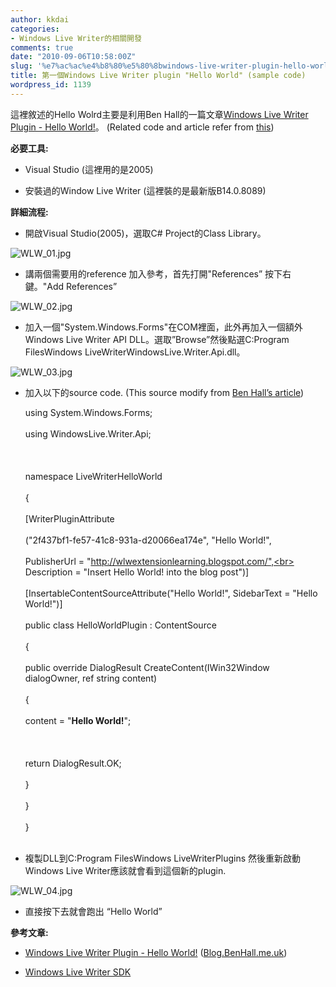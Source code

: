 ```yaml
---
author: kkdai
categories:
- Windows Live Writer的相關開發
comments: true
date: "2010-09-06T10:58:00Z"
slug: '%e7%ac%ac%e4%b8%80%e5%80%8bwindows-live-writer-plugin-hello-world-sample-code'
title: 第一個Windows Live Writer plugin "Hello World" (sample code)
wordpress_id: 1139
---
```


這裡敘述的Hello Wolrd主要是利用Ben Hall的一篇文章[Windows Live Writer Plugin - Hello World!](http://blog.benhall.me.uk/2007/09/windows-live-writer-plugin-hello-world.html)。 (Related code and article refer from [this](http://blog.benhall.me.uk/2007/09/windows-live-writer-plugin-hello-world.html))

 

**必要工具:**

 

  
  * Visual Studio (這裡用的是2005) 
   
  * 安裝過的Window Live Writer (這裡裝的是最新版B14.0.8089) 
 

**詳細流程:**

 

  
  * 開啟Visual Studio(2005)，選取C# Project的Class Library。        
     

![WLW_01.jpg](http://farm5.static.flickr.com/4085/4963442386_465b803c9b.jpg)

  
   
  * 講兩個需要用的reference 加入參考，首先打開"References” 按下右鍵。"Add References”        
     

![WLW_02.jpg](http://farm5.static.flickr.com/4104/4962852889_daa084b5de.jpg)

  
   
  * 加入一個"System.Windows.Forms"在COM裡面，此外再加入一個額外Windows Live Writer API DLL。選取”Browse”然後點選C:Program FilesWindows LiveWriterWindowsLive.Writer.Api.dll。        
     

![WLW_03.jpg](http://farm5.static.flickr.com/4129/4963469610_748f67ff2d.jpg)

  
   
  * 加入以下的source code. (This source modify from [Ben Hall’s article](http://blog.benhall.me.uk/2007/09/windows-live-writer-plugin-hello-world.html))         
     

      
    
    using System.Windows.Forms;<br></br>using WindowsLive.Writer.Api;<br></br><br></br>namespace LiveWriterHelloWorld<br></br>{<br></br>    [WriterPluginAttribute<br></br>      ("2f437bf1-fe57-41c8-931a-d20066ea174e", "Hello World!",<br></br>        PublisherUrl = "http://wlwextensionlearning.blogspot.com/",<br></br>        Description = "Insert Hello World! into the blog post")]<br></br>    [InsertableContentSourceAttribute("Hello World!", SidebarText = "Hello World!")]<br></br>    public class HelloWorldPlugin : ContentSource<br></br>    {<br></br>        public override DialogResult CreateContent(IWin32Window dialogOwner, ref string content)<br></br>        {<br></br>            content = "<b>Hello World!</b>";<br></br><br></br>            return DialogResult.OK;<br></br>        }<br></br>    }<br></br>}<br></br>






      



  
  * 複製DLL到C:Program FilesWindows LiveWriterPlugins 然後重新啟動Windows Live Writer應該就會看到這個新的plugin.
      


      


    

![WLW_04.jpg](http://farm5.static.flickr.com/4083/4962935295_be1634911d.jpg)



      



  
  * 直接按下去就會跑出 “Hello World” 



  




**參考文章:**



  






  






  






  






  





    


  
  * [Windows Live Writer Plugin - Hello World!](http://blog.benhall.me.uk/2007/09/windows-live-writer-plugin-hello-world.html) ([Blog.BenHall.me.uk](http://blog.benhall.me.uk/))

      



  
  * [Windows Live Writer SDK](http://msdn.microsoft.com/en-us/library/aa738906.aspx)



